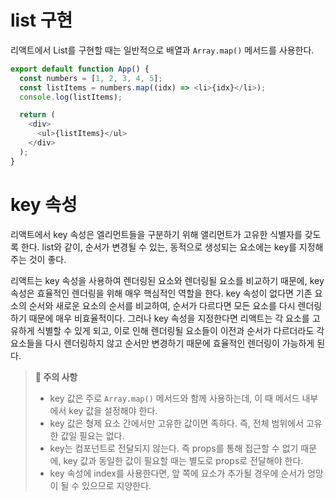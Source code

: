 # list 구현

리액트에서 List를 구현할 때는 일반적으로 배열과 `Array.map()` 메서드를 사용한다.

```js
export default function App() {
  const numbers = [1, 2, 3, 4, 5];
  const listItems = numbers.map((idx) => <li>{idx}</li>);
  console.log(listItems);

  return (
    <div>
      <ul>{listItems}</ul>
    </div>
  );
}
```

# key 속성

리액트에서 key 속성은 엘리먼트들을 구분하기 위해 앨리먼트가 고유한 식별자를 갖도록 한다. list와 같이, 순서가 변경될 수 있는, 동적으로 생성되는 요소에는 key를 지정해주는 것이 좋다.

리액트는 key 속성을 사용하여 렌더링된 요소와 렌더링될 요소를 비교하기 때문에, key 속성은 효율적인 렌더링을 위해 매우 핵심적인 역할을 한다. key 속성이 없다면 기존 요소의 순서와 새로운 요소의 순서를 비교하여, 순서가 다르다면 모든 요소를 다시 렌더링하기 때문에 매우 비효율적이다. 그러나 key 속성을 지정한다면 리액트는 각 요소를 고유하게 식별할 수 있게 되고, 이로 인해 렌더링될 요소들이 이전과 순서가 다르더라도 각 요소들을 다시 렌더링하지 않고 순서만 변경하기 때문에 효율적인 렌더링이 가능하게 된다.

> **📌 주의 사항**
>
> - key 값은 주로 `Array.map()` 메서드와 함께 사용하는데, 이 때 메서드 내부에서 key 값을 설정해야 한다.
> - key 값은 형제 요소 간에서만 고유한 값이면 족하다. 즉, 전체 범위에서 고유한 값일 필요는 없다.
> - key는 컴포넌트로 전달되지 않는다. 즉 props를 통해 접근할 수 없기 때문에, key 값과 동일한 값이 필요할 때는 별도로 props로 전달해야 한다.
> - key 속성에 index를 사용한다면, 앞 쪽에 요소가 추가될 경우에 순서가 엉망이 될 수 있으므로 지양한다.
